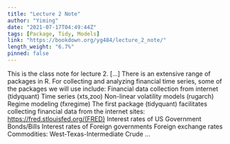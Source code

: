 ```yaml
---
title: "Lecture 2 Note"
author: "Yiming"
date: "2021-07-17T04:49:44Z"
tags: [Package, Tidy, Models]
link: "https://bookdown.org/yg484/lecture_2_note/"
length_weight: "6.7%"
pinned: false
---
```


This is the class note for lecture 2. [...] There is an extensive range of packages in R. For collecting and analyzing financial time series, some of the packages we will use include: Financial data collection from internet (tidyquant) Time series (xts,zoo) Non-linear volatility models (rugarch) Regime modeling (fxregime) The first package (tidyquant) facilitates collecting financial data from the internet sites: https://fred.stlouisfed.org/(FRED) Interest rates of US Government Bonds/Bills Interest rates of Foreign governments Foreign exchange rates Commodities: West-Texas-Intermediate Crude  ...
